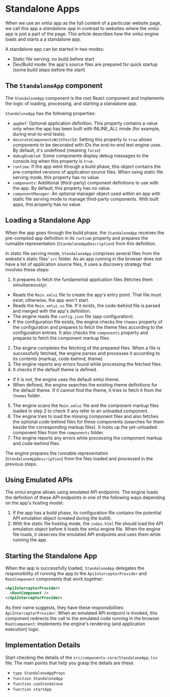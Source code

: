 # Standalone Apps

When we use an xmlui app as the full content of a particular website page, we call this app a *standalone app* in contrast to websites where the xmlui app is just a part of the page. This article describes how the xmlui engine loads and starts a a standalone app.

A standalone app can be started in two modes:
- Static file serving: no build before start
- Dev/Build mode: the app's source files are prepared for quick startup (some build steps before the start)

## The `StandaloneApp` component

The `StandaloneApp` component is the root React component and implements the logic of loading, processing, and starting a standalone app.

`StandaloneApp` has the following properties:

- `appDef`: Optional application definition. This property contains a value only when the app has been built with INLINE_ALL mode (for example, during end-to-end tests).
- `decorateComponentsWithTestId`: Setting this property to `true` allows components to be decorated with IDs the end-to-end test engine uses. By default, it's undefined (meaning `false`)
- `debugEnabled`: Some components display debug messages to the console log when this property is `true`. 
- `runtime`: If the app went through a build phase, this object contains the pre-compiled versions of application source files. When using static file serving mode, this property has no value.
- `components`: Additional (third-party) component definitions to use with the app. By default, this property has no value.
- `componentManager`: An optional manager object used within an app with static file serving mode to manage third-party components. With built apps, this property has no value.

## Loading a Standalone App

When the app goes through the build phase, the `StandaloneApp` receives the pre-compiled app definition in its `runtime` property and prepares the runnable representation (`StandaloneAppDescription`) from this definition.

In static file serving mode, `StandaloneApp` comprises several files from the website's static files' `src` folder. As an app running in the browser does not have a list of application source files, it uses a discovery strategy that involves these steps:

1. It prepares to fetch the fundamental application files (fetches them simultaneously):
  - Reads the `Main.xmlui` file to create the app's entry point. That file must exist; otherwise, the app won't start.
  - Reads the `Main.xmlui.xs` file. If it exists, the code-behind file is parsed and merged with the app's definition.
  - The engine reads the `config.json` file (app configuration).
  - If the configuration file exists, the engine checks the `themes` property of the configuration and prepares to fetch the theme files according to the configuration entries. It also checks the `components` property and prepares to fetch the component markup files.
2. The engine completes the fetching of the prepared files. When a file is successfully fetched, the engine parses and processes it according to its contents (markup, code-behind, theme)
3. The engine reports any errors found while processing the fetched files.
4. It checks if the default theme is defined.
  - If it is not, the engine uses the default xmlui theme.
  - When defined, the engine searches the existing theme definitions for the default theme. If it cannot find the theme, it tries to fetch it from the `themes` folder.
5. The engine scans the `Main.xmlui` file and the component markup files loaded in step 2 to check if any refer to an unloaded component.
6. The engine tries to load the missing component files and also fetches the optional code-behind files for these components (searches for them beside the corresponding markup files). It looks up the yet-unloaded component files from the `components` folder.
7. The engine reports any errors while processing the component markup and code-behind files.

The engine prepares the runnable representation (`StandaloneAppDescription`) from the files loaded and processed in the previous steps.

## Using Emulated APIs

The xmlui engine allows using emulated API endpoints. The engine loads the definition of these API endpoints in one of the following ways depending on the app's hosting model:
1. If the app has a build phase, its configuration file contains the potential API emulation object (created during the build).
2. With the static file hosting mode, the `index.html` file should load the API emulation object before it loads the xmlui engine file. When the engine file loads, it observes the emulated API endpoints and uses them while running the app.

## Starting the Standalone App

When the app is successfully loaded, `StandaloneApp` delegates the responsibility of running the app to the `ApiInterceptorProvider` and `RootComponent` components that work together:

```xml
<ApiInterceptorProvider>
  <RootComponent />
</ApiInterceptorProvider>
```

As their name suggests, they have these responsibilities:
`ApiInterceptorProvider`: When an emulated API endpoint is invoked, this component redirects the call to the emulated code running in the browser.
`RootComponent`: Implements the engine's rendering (and application execution) logic.

## Implementation Details

Start checking the details of the `src/components-core/StandaloneApp.tsx` file. The main points that help you grasp the details are these:
- `type StandaloneAppProps`
- `function StandaloneApp`
- `function useStandalone`
- `function startApp`
